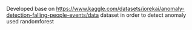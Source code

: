 Developed base on https://www.kaggle.com/datasets/jorekai/anomaly-detection-falling-people-events/data  dataset in order to detect anomaly used randomforest 
